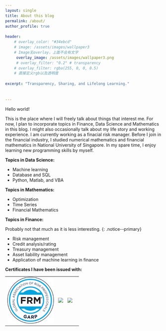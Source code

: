 ```yaml
---
layout: single
title: About this blog
permalink: /about/
author_profile: true

header:
    # overlay_color: "#34ebcd"
    # image: /assets/images/wallpaper3
    # Image无overlay，上面不会有文字
     overlay_image: /assets/images/wallpaper3.png
     # overlay_filter: "0.2" # transparency
    # overlay_filter: rgba(255, 0, 0, 0.5)
    # 直接定义rgb以及透明度

excerpt: "Transparency, Sharing, and Lifelong Learning."


---
```


Hello world!

This is the place where I will freely talk about things that interest me. For now, I plan to incorporate topics in Finance, Data Science and Mathematics in this blog. I might also occasionally talk about my life story and working experience. I am currently working as a finacial risk manager. Before I join in the financial industry, I studied numerical mathematics and financial mathematics in National University of Singapore. In my spare time, I enjoy learning new programming skills by myself.

**Topics in Data Science:**

- Machine learning
- Database and SQL
- Python, Matlab, and VBA

**Topics in Mathematics:**

- Optimization
- Time Series
- Financial Mathematics

**Topics in Finance:**

Probably not that much as it is less interesting.
{: .notice--primary}

- Risk management
- Credit analysis/rating
- Treasury management
- Asset liability management
- Application of machine learning in finance

**Certificates I have been issued with:**

<table><tr>
<td>
     <a href="http://my.garp.org/DigitalBadgeFRM?id=0034000001uhpyBAAQ">
        <img style="width:150px;" src="/assets/images/certifiedFRM.png">
        </a>
</td>
<td>
        <a href="http://basno.com/hv38nk27">
        <img style="width:150px;" src="http://basno.com/hv38nk27.png">
        </a>
</td>
<td>
        <a href="http://basno.com/eq215omp">
        <img style="width:150px;" src="http://basno.com/eq215omp.png">
        </a>
</td>
<td>
        <div data-iframe-width="150" data-iframe-height="270" data-share-badge-id="b9366dff-b011-43fe-927f-c96408f80275" data-share-badge-host="https://www.youracclaim.com"></div><script type="text/javascript" async src="//cdn.youracclaim.com/assets/utilities/embed.js"></script>
</td>
</tr></table>


<!-- ![img](/assets/images/certifiedFRM.png){:width="150px"} -->





